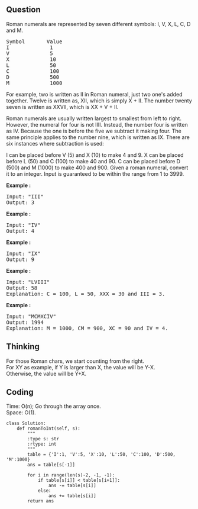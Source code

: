 ## Question
Roman numerals are represented by seven different symbols: I, V, X, L, C, D and M.
<pre>
Symbol       Value
I             1
V             5
X             10
L             50
C             100
D             500
M             1000
</pre>

For example, two is written as II in Roman numeral, just two one's added together. Twelve is written as, XII, which is simply X + II. The number twenty seven is written as XXVII, which is XX + V + II.

Roman numerals are usually written largest to smallest from left to right. However, the numeral for four is not IIII. Instead, the number four is written as IV. Because the one is before the five we subtract it making four. The same principle applies to the number nine, which is written as IX. There are six instances where subtraction is used:

I can be placed before V (5) and X (10) to make 4 and 9. 
X can be placed before L (50) and C (100) to make 40 and 90. 
C can be placed before D (500) and M (1000) to make 400 and 900.
Given a roman numeral, convert it to an integer. Input is guaranteed to be within the range from 1 to 3999.


**Example :**
<pre>
Input: "III"
Output: 3
</pre>

**Example :**
<pre>
Input: "IV"
Output: 4
</pre>

**Example :**
<pre>
Input: "IX"
Output: 9
</pre>

**Example :**
<pre>
Input: "LVIII"
Output: 58
Explanation: C = 100, L = 50, XXX = 30 and III = 3.
</pre>

**Example :**
<pre>
Input: "MCMXCIV"
Output: 1994
Explanation: M = 1000, CM = 900, XC = 90 and IV = 4.
</pre>


## Thinking
For those Roman chars, we start counting from the right. <br>
For XY as example, if Y is larger than X, the value will be Y-X.<br>
Otherwise, the value will be Y+X.


## Coding
Time: O(n); Go through the array once. </br>
Space: O(1). 
```python3
class Solution:
    def romanToInt(self, s):
        """
        :type s: str
        :rtype: int
        """
        table = {'I':1, 'V':5, 'X':10, 'L':50, 'C':100, 'D':500, 'M':1000}
        ans = table[s[-1]]
        
        for i in range(len(s)-2, -1, -1):
            if table[s[i]] < table[s[i+1]]:
                ans -= table[s[i]]
            else:
                ans += table[s[i]]
        return ans
```


